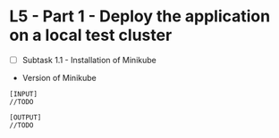 # L5 - Part 1 - Deploy the application on a local test cluster

* [ ] Subtask 1.1 - Installation of Minikube

<!---->

* Version of Minikube

```
[INPUT]
//TODO

[OUTPUT]
//TODO
```

